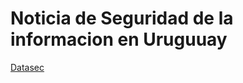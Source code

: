 # Noticia de Seguridad de la informacion en Uruguuay

[Datasec](https://www.datasec-soft.com/blog/estudio-uruguay-victimas-de-incidentes-de-seguridad-inform%C3%A1tica) 

